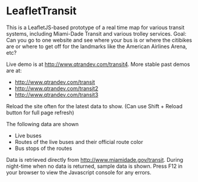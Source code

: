 # LeafletTransit

This is a LeafletJS-based prototype of a real time map for various transit systems, including Miami-Dade Transit and various trolley services. Goal: Can you go to one website and see where your bus is or where the citibikes are or where to get off for the landmarks like the American Airlines Arena, etc?

Live demo is at http://www.qtrandev.com/transit4. More stable past demos are at:  
* http://www.qtrandev.com/transit  
* http://www.qtrandev.com/transit2  
* http://www.qtrandev.com/transit3  

Reload the site often for the latest data to show. (Can use Shift + Reload button for full page refresh)

The following data are shown
* Live buses
* Routes of the live buses and their official route color
* Bus stops of the routes

Data is retrieved directly from http://www.miamidade.gov/transit. During night-time when no data is returned, sample data is shown.
Press F12 in your browser to view the Javascript console for any errors.
